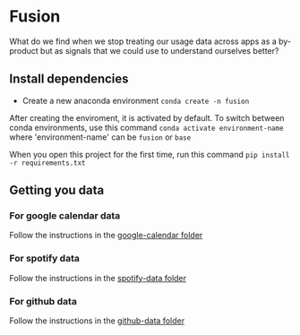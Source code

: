 # Fusion
What do we find when we stop treating our usage data across apps as a by-product but as signals that we could use to understand ourselves better? 

## Install dependencies

- Create a new anaconda environment
```conda create -n fusion```

After creating the enviroment, it is activated by default. To switch between conda environments, use this command ```conda activate environment-name``` where 'environment-name' can be `fusion` or `base`

When you open this project for the first time, run this command
```pip install -r requirements.txt```

## Getting you data
### For google calendar data
Follow the instructions in the [google-calendar folder](./google-calendar/README.md)

### For spotify data
Follow the instructions in the [spotify-data folder](./spotify-data/README.md)

### For github data
Follow the instructions in the [github-data folder](./github-data/README.md)
